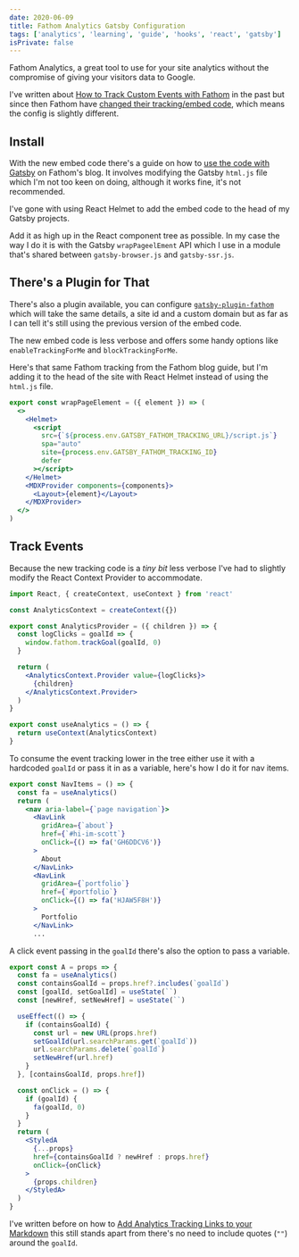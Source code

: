 ```yaml
---
date: 2020-06-09
title: Fathom Analytics Gatsby Configuration
tags: ['analytics', 'learning', 'guide', 'hooks', 'react', 'gatsby']
isPrivate: false
---
```


Fathom Analytics, a great tool to use for your site analytics without
the compromise of giving your visitors data to Google.

I've written about [How to Track Custom Events with Fathom] in the
past but since then Fathom have [changed their tracking/embed code],
which means the config is slightly different.

## Install

With the new embed code there's a guide on how to [use the code with
Gatsby] on Fathom's blog. It involves modifying the Gatsby `html.js`
file which I'm not too keen on doing, although it works fine, it's not
recommended.

I've gone with using React Helmet to add the embed code to the head of
my Gatsby projects.

Add it as high up in the React component tree as possible. In my case
the way I do it is with the Gatsby `wrapPageelEment` API which I use
in a module that's shared between `gatsby-browser.js` and
`gatsby-ssr.js`.

## There's a Plugin for That

There's also a plugin available, you can configure
[`gatsby-plugin-fathom`] which will take the same details, a site id
and a custom domain but as far as I can tell it's still using the
previous version of the embed code.

The new embed code is less verbose and offers some handy options like
`enableTrackingForMe` and `blockTrackingForMe`.

Here's that same Fathom tracking from the Fathom blog guide, but I'm
adding it to the head of the site with React Helmet instead of using
the `html.js` file.

```jsx
export const wrapPageElement = ({ element }) => (
  <>
    <Helmet>
      <script
        src={`${process.env.GATSBY_FATHOM_TRACKING_URL}/script.js`}
        spa="auto"
        site={process.env.GATSBY_FATHOM_TRACKING_ID}
        defer
      ></script>
    </Helmet>
    <MDXProvider components={components}>
      <Layout>{element}</Layout>
    </MDXProvider>
  </>
)
```

## Track Events

Because the new tracking code is a _tiny bit_ less verbose I've had to
slightly modify the React Context Provider to accommodate.

```jsx
import React, { createContext, useContext } from 'react'

const AnalyticsContext = createContext({})

export const AnalyticsProvider = ({ children }) => {
  const logClicks = goalId => {
    window.fathom.trackGoal(goalId, 0)
  }

  return (
    <AnalyticsContext.Provider value={logClicks}>
      {children}
    </AnalyticsContext.Provider>
  )
}

export const useAnalytics = () => {
  return useContext(AnalyticsContext)
}
```

To consume the event tracking lower in the tree either use it with a
hardcoded `goalId` or pass it in as a variable, here's how I do it for
nav items.

```jsx
export const NavItems = () => {
  const fa = useAnalytics()
  return (
    <nav aria-label={`page navigation`}>
      <NavLink
        gridArea={`about`}
        href={`#hi-im-scott`}
        onClick={() => fa('GH6DDCV6')}
      >
        About
      </NavLink>
      <NavLink
        gridArea={`portfolio`}
        href={`#portfolio`}
        onClick={() => fa('HJAW5F8H')}
      >
        Portfolio
      </NavLink>
      ...
```

A click event passing in the `goalId` there's also the option to pass
a variable.

```jsx
export const A = props => {
  const fa = useAnalytics()
  const containsGoalId = props.href?.includes(`goalId`)
  const [goalId, setGoalId] = useState(``)
  const [newHref, setNewHref] = useState(``)

  useEffect(() => {
    if (containsGoalId) {
      const url = new URL(props.href)
      setGoalId(url.searchParams.get(`goalId`))
      url.searchParams.delete(`goalId`)
      setNewHref(url.href)
    }
  }, [containsGoalId, props.href])

  const onClick = () => {
    if (goalId) {
      fa(goalId, 0)
    }
  }
  return (
    <StyledA
      {...props}
      href={containsGoalId ? newHref : props.href}
      onClick={onClick}
    >
      {props.children}
    </StyledA>
  )
}
```

I've written before on how to [Add Analytics Tracking Links to your
Markdown] this still stands apart from there's no need to include
quotes (`""`) around the `goalId`.

<!-- Links -->

[how to track custom events with fathom]:
  http://localhost:4512/2020/01/02/track-custom-events-with-fathom-analytics
[changed their tracking/embed code]:
  https://usefathom.com/support/tracking
[use the code with gatsby]:
  https://usefathom.com/integrations/gatsbyjs
[`gatsby-plugin-fathom`]:
  https://www.gatsbyjs.org/packages/gatsby-plugin-fathom/
[add analytics tracking links to your markdown]:
  https://scottspence.com/posts/add-tracking-links-to-your-markdown/
